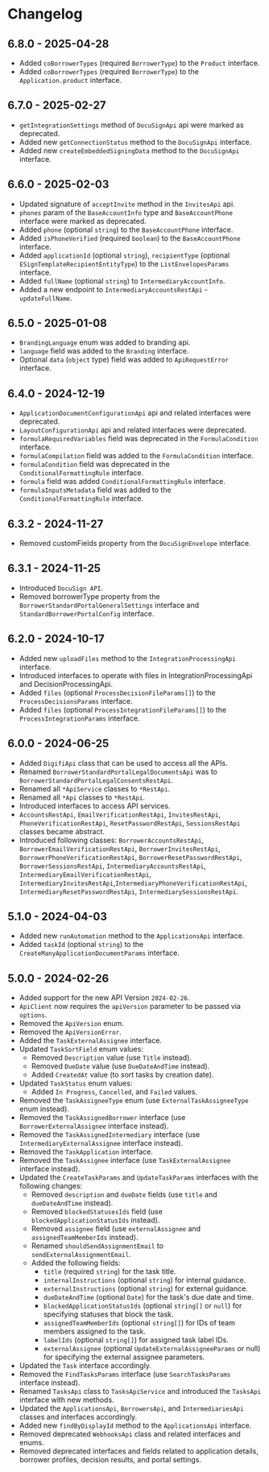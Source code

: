 # Changelog

## 6.8.0 - 2025-04-28
* Added `coBorrowerTypes` (required `BorrowerType`) to the `Product` interface.
* Added `coBorrowerTypes` (required `BorrowerType`) to the `Application.product` interface.

## 6.7.0 - 2025-02-27
* `getIntegrationSettings` method of `DocuSignApi` api were marked as deprecated.
* Added new `getConnectionStatus` method to the `DocuSignApi` interface.
* Added new `createEmbeddedSigningData` method to the `DocuSignApi` interface.

## 6.6.0 - 2025-02-03
* Updated signature of `acceptInvite` method in the `InvitesApi` api.
* `phones` param of the `BaseAccountInfo` type and `BaseAccountPhone` interface were marked as deprecated.
* Added `phone` (optional `string`) to the `BaseAccountPhone` interface.
* Added `isPhoneVerified` (required `boolean`) to the `BaseAccountPhone` interface.
* Added `applicationId` (optional `string`), `recipientType` (optional `ESignTemplateRecipientEntityType`) to the `ListEnvelopesParams` interface.
* Added `fullName` (optional `string`) to `IntermediaryAccountInfo`.
* Added a new endpoint to `IntermediaryAccountsRestApi` - `updateFullName`.

## 6.5.0 - 2025-01-08
* `BrandingLanguage` enum was added to branding api.
* `language` field was added to the `Branding` interface.
* Optional `data` (`object` type) field was added to `ApiRequestError` interface.

## 6.4.0 - 2024-12-19
* `ApplicationDocumentConfigurationApi` api and related interfaces were deprecated.
* `LayoutConfigurationApi` api and related interfaces were deprecated.
* `formulaRequiredVariables` field was deprecated in the `FormulaCondition` interface.
* `formulaCompilation` field was added to the `FormulaCondition` interface.
* `formulaCondition` field was deprecated in the `ConditionalFormattingRule` interface.
* `formula` field was added `ConditionalFormattingRule` interface.
* `formulaInputsMetadata` field was added to the `ConditionalFormattingRule` interface.

## 6.3.2 - 2024-11-27
* Removed customFields property from the `DocuSignEnvelope` interface.

## 6.3.1 - 2024-11-25
* Introduced `DocuSign API`.
* Removed borrowerType property from the `BorrowerStandardPortalGeneralSettings` interface and `StandardBorrowerPortalConfig` interface.

## 6.2.0 - 2024-10-17
* Added new `uploadFiles` method to the `IntegrationProcessingApi` interface.
* Introduced interfaces to operate with files in IntegrationProcessingApi and DecisionProcessingApi.
* Added `files` (optional `ProcessDecisionFileParams[]`) to the `ProcessDecisionsParams` interface.
* Added `files` (optional `ProcessIntegrationFileParams[]`) to the `ProcessIntegrationParams` interface.

## 6.0.0 - 2024-06-25
* Added `DigifiApi` class that can be used to access all the APIs.
* Renamed `BorrowerStandardPortalLegalDocumentsApi` was to `BorrowerStandardPortalLegalConsentsRestApi`.
* Renamed all `*ApiService` classes to `*RestApi`.
* Renamed all `*Api` classes to `*RestApi`.
* Introduced interfaces to access API services.
* `AccountsRestApi`, `EmailVerificationRestApi`, `InvitesRestApi`, `PhoneVerificationRestApi`,
  `ResetPasswordRestApi`, `SessionsRestApi` classes became abstract.
* Introduced following classes: `BorrowerAccountsRestApi`, `BorrowerEmailVerificationRestApi`,
  `BorrowerInvitesRestApi`, `BorrowerPhoneVerificationRestApi`, `BorrowerResetPasswordRestApi`,
  `BorrowerSessionsRestApi`, `IntermediaryAccountsRestApi`, `IntermediaryEmailVerificationRestApi`,
  `IntermediaryInvitesRestApi`,`IntermediaryPhoneVerificationRestApi`, `IntermediaryResetPasswordRestApi`,
  `IntermediarySessionsRestApi`.

## 5.1.0 - 2024-04-03
* Added new `runAutomation` method to the `ApplicationsApi` interface.
* Added `taskId` (optional `string`) to the `CreateManyApplicationDocumentParams` interface.

## 5.0.0 - 2024-02-26
* Added support for the new API Version `2024-02-26`.
* `ApiClient` now requires the `apiVersion` parameter to be passed via `options`.
* Removed the `ApiVersion` enum.
* Removed the `ApiVersionError`.
* Added the `TaskExternalAssignee` interface.
* Updated `TaskSortField` enum values:
  * Removed `Description` value (use `Title` instead).
  * Removed `DueDate` value (use `DueDateAndTime` instead).
  * Added `CreatedAt` value (to sort tasks by creation date).
* Updated `TaskStatus` enum values:
  * Added `In Progress`, `Cancelled`, and `Failed` values.
* Removed the `TaskAssigneeType` enum (use `ExternalTaskAssigneeType` enum instead).
* Removed the `TaskAssignedBorrower` interface (use `BorrowerExternalAssignee` interface instead).
* Removed the `TaskAssignedIntermediary` interface (use `IntermediaryExternalAssignee` interface instead).
* Removed the `TaskApplication` interface.
* Removed the `TaskAssignee` interface (use `TaskExternalAssignee` interface instead).
* Updated the `CreateTaskParams` and `UpdateTaskParams` interfaces with the following changes:
  * Removed `description` and `dueDate` fields (use `title` and `dueDateAndTime` instead).
  * Removed `blockedStatusesIds` field (use `blockedApplicationStatusIds` instead).
  * Removed `assignee` field (use `externalAssignee` and `assignedTeamMemberIds` instead).
  * Renamed `shouldSendAssignmentEmail` to `sendExternalAssignmentEmail`.
  * Added the following fields:
    * `title` (required `string`) for the task title.
    * `internalInstructions` (optional `string`) for internal guidance.
    * `externalInstructions` (optional `string`) for external guidance.
    * `dueDateAndTime` (optional `Date`) for the task's due date and time.
    * `blockedApplicationStatusIds` (optional `string[]` or `null`) for specifying statuses that block the task.
    * `assignedTeamMemberIds` (optional `string[]`) for IDs of team members assigned to the task.
    * `labelIds` (optional `string[]`) for assigned task label IDs.
    * `externalAssignee` (optional `UpdateExternalAssigneeParams` or null) for specifying the external assignee parameters.
* Updated the `Task` interface accordingly.
* Removed the `FindTasksParams` interface (use `SearchTasksParams` interface instead).
* Renamed `TasksApi` class to `TasksApiService` and introduced the `TasksApi` interface with new methods.
* Updated the `ApplicationsApi`, `BorrowersApi`, and `IntermediariesApi` classes and interfaces accordingly.
* Added new `findByDisplayId` method to the `ApplicationsApi` interface.
* Removed deprecated `WebhooksApi` class and related interfaces and enums.
* Removed deprecated interfaces and fields related to application details, borrower profiles, decision results, and portal settings.
